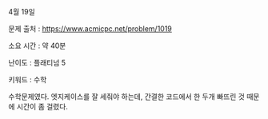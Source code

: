 4월 19일

문제 출처 : https://www.acmicpc.net/problem/1019

소요 시간 : 약 40분 

난이도 : 플래티넘 5

키워드 : 수학

수학문제였다. 엣지케이스를 잘 세줘야 하는데, 간결한 코드에서 한 두개 빠뜨린 것 때문에 시간이 좀 걸렸다.
